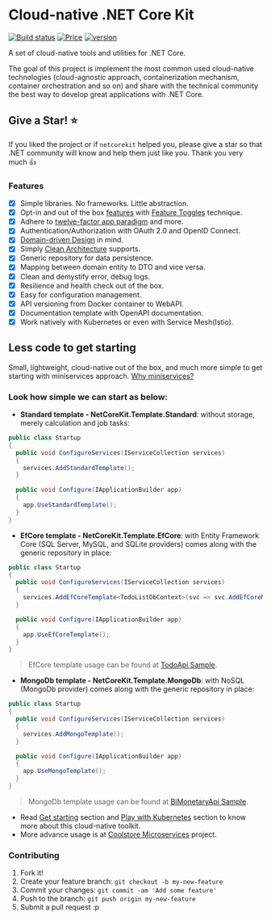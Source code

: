 # Cloud-native .NET Core Kit

[![Build status](https://img.shields.io/appveyor/ci/thangchung/netcore-kit.svg)](https://ci.appveyor.com/api/project/thangchung/netcore-kit)
[![Price](https://img.shields.io/badge/price-FREE-0098f7.svg)](https://github.com/cloudnative-netcore/netcorekit/blob/master/LICENSE)
[![version](https://img.shields.io/nuget/v/NetCoreKit.Domain.svg?label=version)](https://www.nuget.org/packages?q=NetCoreKit)

A set of cloud-native tools and utilities for .NET Core.

The goal of this project is implement the most common used cloud-native technologies (cloud-agnostic approach, containerization mechanism, container orchestration and so on) and share with the technical community the best way to develop great applications with .NET Core.

## Give a Star! :star:

If you liked the project or if `netcorekit` helped you, please give a star so that .NET community will know and help them just like you. Thank you very much :+1:

### Features

- [x] Simple libraries. No frameworks. Little abstraction.
- [x] Opt-in and out of the box [features](https://github.com/cloudnative-netcore/netcorekit/wiki/Host-template-guidance) with [Feature Toggles](https://martinfowler.com/articles/feature-toggles.html) technique.
- [x] Adhere to [twelve-factor app paradigm](https://12factor.net) and more.
- [x] Authentication/Authorization with OAuth 2.0 and OpenID Connect.
- [x] [Domain-driven Design](https://en.wikipedia.org/wiki/Domain-driven_design) in mind.
- [x] Simply [Clean Architecture](http://blog.cleancoder.com/uncle-bob/2012/08/13/the-clean-architecture.html) supports.
- [x] Generic repository for data persistence.
- [x] Mapping between domain entity to DTO and vice versa.
- [x] Clean and demystify error, debug logs.
- [x] Resilience and health check out of the box.
- [x] Easy for configuration management.
- [x] API versioning from Docker container to WebAPI. 
- [x] Documentation template with OpenAPI documentation.
- [x] Work natively with Kubernetes or even with Service Mesh(Istio).

## Less code to get starting

Small, lightweight, cloud-native out of the box, and much more simple to get starting with miniservices approach. [Why miniservices?](https://thenewstack.io/miniservices-a-realistic-alternative-to-microservices)

### Look how simple we can start as below:

- **Standard template - NetCoreKit.Template.Standard**: without storage, merely calculation and job tasks:

```csharp
public class Startup
{
  public void ConfigureServices(IServiceCollection services)
  {
    services.AddStandardTemplate();
  }

  public void Configure(IApplicationBuilder app)
  {
    app.UseStandardTemplate();
  }
}
```

- **EfCore template - NetCoreKit.Template.EfCore**: with Entity Framework Core (SQL Server, MySQL, and SQLite providers) comes along with the generic repository in place:

```csharp
public class Startup
{
  public void ConfigureServices(IServiceCollection services)
  {
    services.AddEfCoreTemplate<TodoListDbContext>(svc => svc.AddEfCoreMySqlDb());
  }

  public void Configure(IApplicationBuilder app)
  {
    app.UseEfCoreTemplate();
  }
}
```

> EfCore template usage can be found at [TodoApi Sample](https://github.com/cloudnative-netcore/netcorekit/tree/master/samples/TodoApi).

- **MongoDb template - NetCoreKit.Template.MongoDb**: with NoSQL (MongoDb provider) comes along with the generic repository in place:

```csharp
public class Startup
{
  public void ConfigureServices(IServiceCollection services)
  {
    services.AddMongoTemplate();
  }

  public void Configure(IApplicationBuilder app)
  {
    app.UseMongoTemplate();
  }
}
```

> MongoDb template usage can be found at [BiMonetaryApi Sample](https://github.com/cloudnative-netcore/netcorekit/tree/master/samples/BiMonetaryApi).

- Read [Get starting](https://github.com/cloudnative-netcore/netcorekit/wiki/Get-Started) section and [Play with Kubernetes](https://github.com/cloudnative-netcore/netcorekit/wiki/Deploy-on-k8s-on-local) section to know more about this cloud-native toolkit.
- More advance usage is at [Coolstore Microservices](https://github.com/vietnam-devs/coolstore-microservices) project.

### Contributing

1. Fork it!
2. Create your feature branch: `git checkout -b my-new-feature`
3. Commit your changes: `git commit -am 'Add some feature'`
4. Push to the branch: `git push origin my-new-feature`
5. Submit a pull request :p
